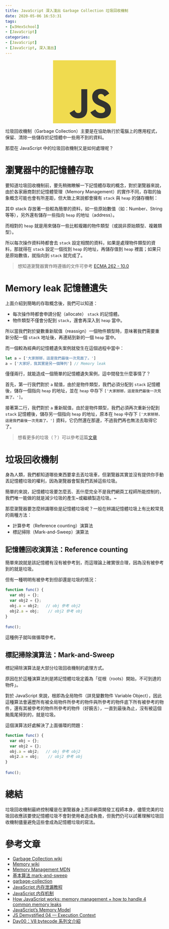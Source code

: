 ```yaml
---
title: JavaScript 深入淺出 Garbage Collection 垃圾回收機制
date: 2020-05-06 16:53:31
tags:
- [w3HexSchool]
- [JavaScript]
categories: 
- [JavaScript]
- [JavaScript, 深入淺出]
---
```


<div style="display:flex;justify-content:center;">
  <img style="object-fit:cover;" src='/images/JavaScript/JavaScript-logo.png' width='200px' height='200px' />
</div>

垃圾回收機制（Garbage Collection）主要是在協助執行於電腦上的應用程式，保留、清除一些儲存於記憶體中一些用不到的資料。

那麼在 JavaScript 中的垃圾回收機制又是如何處理呢？

<!-- more -->

# 瀏覽器中的記憶體存取
要知道垃圾回收機制前，要先稍微瞭解一下記憶體存取的概念，對於瀏覽器來說，由於各家廠商對於記憶體管理（Memory Management）的實作不同，存取的抽象概念可能也會有所差距，但大致上來說都會擁有 `stack` 與 `heap` 的儲存機制：

其中 stack 存放著一些較為簡單的資料，如一些原始數值（如：Number、String 等等），另外還有儲存一些指向 `heap` 的地址（address）。

而相對的 `heap` 就是用來儲存一些比較複雜的物件類型（或說非原始類型、複雜類型）。

所以每次操作資料時都會去 `stack` 設定相關的資料，如果是處理物件類型的資料，那就得在 `stack` 設定一個找到 `heap` 的地址，再儲存值到 `heap` 裡面；如果只是原始數值，就指向到 `stack` 就完成了。

> 想知道瀏覽器實作時遵循的文件可參考 [ECMA 262 - 10.0](https://www.ecma-international.org/ecma-262/10.0/index.html#sec-memory-model)

# Memory leak 記憶體遺失
上面介紹到簡略的存取概念後，我們可以知道：
- 每次操作時都會申請分配（allocate） `stack` 的記憶體。
- 物件類型不僅會分配到 `stack`，還會再深入到 `heap` 當中。

所以當我們對於變數重新賦值（reassign）一個物件類型時，意味著我們需要重新分配一個 `stack` 地址後，再連結到新的一個 `heap` 當中。

而一個較為經典的記憶體遺失案例就發生在這個過程中當中：

```js
let a = ['大家掰掰，這是我們最後一次見面了。']
a = ['大家好，我其實是另一個陣列'] // Memory leak
```

僅僅兩行，就能造成一個簡單的記憶體遺失案例，這中間發生什麼事情了？

首先，第一行我們對於 `a` 賦值，由於是物件類型，我們必須分配到 `stack` 記憶體後，儲存一個指向 `heap` 的地址，並在 `heap` 中存下 `['大家掰掰，這是我們最後一次見面了。']`。

接著第二行，我們對於 `a` 重新賦值，由於是物件類型，我們必須再次重新分配到 `stack` 記憶體後，儲存另一個指向 `heap` 的地址，原本在 `heap` 中存下 `['大家掰掰，這是我們最後一次見面了。']` 資料，它仍然還在那邊，不過我們再也無法去取得它了。

> 想看更多的垃圾（？）可以參考這篇[文章](https://blog.sessionstack.com/how-javascript-works-memory-management-how-to-handle-4-common-memory-leaks-3f28b94cfbec)

# 垃圾回收機制
身為人類，我們都知道哪些東西要拿去丟垃圾車，但瀏覽器其實並沒有提供你手動丟記憶體垃圾的權利，因為瀏覽器會幫我們丟掉這些垃圾。

簡單的來說，記憶體垃圾要怎麼丟、丟什麼完全不是我們網頁工程師所能控制的，我們唯一能做的就是減少垃圾的產生~或繼續製造垃圾。~

那麼瀏覽器要怎麼辨識哪些是記憶體垃圾呢？一般在辨識記憶體垃圾上有比較常見的兩種方法：
- 計算參考（Reference counting）演算法
- 標記掃除（Mark-and-Sweep）演算法

## 記憶體回收演算法：Reference counting
簡單來說就是該記憶體有沒有被參考到，而這理論上確實很合理，因為沒有被參考到的就是垃圾。

但有一種明明有被參考到但卻還是垃圾的情況：

```js
function func() {
  var obj = {};
  var obj2 = {};
  obj.a = obj2;   // obj 參考 obj2
  obj2.a = obj;    // obj2 參考 obj
}

func();
```

這種例子就叫做循環參考。

## 標記掃除演算法：Mark-and-Sweep
標記掃除演算法是大部分垃圾回收機制的處理方式。

原因在於這種演算法則是將記憶體垃圾定義為「從根（roots）開始，不可到達的物件」。

對於 JavaScript 來說，根即為全局物件（詳見變數物件 Variable Object），因此這種算法會遍歷所有被全局物件所參考的物件與所參考的物件底下所有被參考的物件，還有其被參考的物件所參考的物件（好饒舌），一直到最後為止，沒有被這個颱風尾掃到的，就是垃圾。

這個演算法好處解決了上面循環的問題：

```js
function func() {
  var obj = {};
  var obj2 = {};
  obj.a = obj2;   // obj 參考 obj2
  obj2.a = obj;    // obj2 參考 obj
}

func();
```

# 總結
垃圾回收機制最終控制權是在瀏覽器身上而非網頁開發工程師本身，儘管完美的垃圾回收應該要使記憶體垃圾不會對使用者造成負擔，但我們仍可以試著理解垃圾回收機制儘量避免這些會成為記憶體垃圾的寫法。

# 參考文章
- [Garbage Collection wiki](https://zh.wikipedia.org/wiki/%E5%9E%83%E5%9C%BE%E5%9B%9E%E6%94%B6_(%E8%A8%88%E7%AE%97%E6%A9%9F%E7%A7%91%E5%AD%B8))
- [Memory wiki](https://zh.wikipedia.org/zh-tw/%E9%9B%BB%E8%85%A6%E8%A8%98%E6%86%B6%E9%AB%94)
- [Memory Management MDN](https://developer.mozilla.org/zh-TW/docs/Web/JavaScript/Memory_Management)
- [基本算法 mark-and-sweep](https://liujiacai.net/blog/2018/06/15/garbage-collection-intro/#%E5%9F%BA%E6%9C%AC%E7%AE%97%E6%B3%95-mark-and-sweep)
- [garbage-collection](https://zh.javascript.info/garbage-collection)
- [JavaScript 内存泄漏教程](http://www.ruanyifeng.com/blog/2017/04/memory-leak.html)
- [JavaScript 内存机制](https://juejin.im/post/5b10ba336fb9a01e66164346)
- [How JavaScript works: memory management + how to handle 4 common memory leaks](https://blog.sessionstack.com/how-javascript-works-memory-management-how-to-handle-4-common-memory-leaks-3f28b94cfbec)
- [JavaScript’s Memory Model](https://medium.com/@ethannam/javascripts-memory-model-7c972cd2c239)
- [JS Demystified 04 — Execution Context](https://codeburst.io/js-demystified-04-execution-context-97dea52c8ac6)
- [Day00：V8 bytecode 系列文介紹](https://www.coderbridge.com/@aszx87410/a5279d9298ab4e75bf75c75a4f391e78)